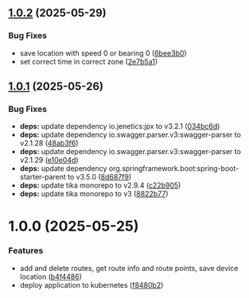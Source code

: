 ## [1.0.2](https://github.com/nicholasM95/head-of-tp-backend/compare/v1.0.1...v1.0.2) (2025-05-29)


### Bug Fixes

* save location with speed 0 or bearing 0 ([6bee3b0](https://github.com/nicholasM95/head-of-tp-backend/commit/6bee3b0dc81504c8023f298714aef1a35f9fc4c0))
* set correct time in correct zone ([2e7b5a1](https://github.com/nicholasM95/head-of-tp-backend/commit/2e7b5a15c1a4057a876ec34a2173e59fb4de5b0e))

## [1.0.1](https://github.com/nicholasM95/head-of-tp-backend/compare/v1.0.0...v1.0.1) (2025-05-26)


### Bug Fixes

* **deps:** update dependency io.jenetics:jpx to v3.2.1 ([034bc6d](https://github.com/nicholasM95/head-of-tp-backend/commit/034bc6d35dce29708cc029eb1fc18e4b9e163a8b))
* **deps:** update dependency io.swagger.parser.v3:swagger-parser to v2.1.28 ([48ab3f6](https://github.com/nicholasM95/head-of-tp-backend/commit/48ab3f68ad5a6223af4e9a0e8295f52540887136))
* **deps:** update dependency io.swagger.parser.v3:swagger-parser to v2.1.29 ([e10e04d](https://github.com/nicholasM95/head-of-tp-backend/commit/e10e04de47200b397a5e5cb86846ef782fb2eb90))
* **deps:** update dependency org.springframework.boot:spring-boot-starter-parent to v3.5.0 ([8d687f9](https://github.com/nicholasM95/head-of-tp-backend/commit/8d687f99870da4b579e88fc64e9b16f9b7f60c36))
* **deps:** update tika monorepo to v2.9.4 ([c22b905](https://github.com/nicholasM95/head-of-tp-backend/commit/c22b905fac930e4624fe3bc124b7de7c18a70ea2))
* **deps:** update tika monorepo to v3 ([8822b77](https://github.com/nicholasM95/head-of-tp-backend/commit/8822b7709709ddedc153b973eaa77d641edb06f8))

# 1.0.0 (2025-05-25)


### Features

* add and delete routes, get route info and route points, save device location ([b4f4486](https://github.com/nicholasM95/head-of-tp-backend/commit/b4f4486e5c5feeb722ef9a82ec7af69511ec71bd))
* deploy application to kubernetes ([f8480b2](https://github.com/nicholasM95/head-of-tp-backend/commit/f8480b2e1d570ca0c7fd700db96050de9c250e58))
